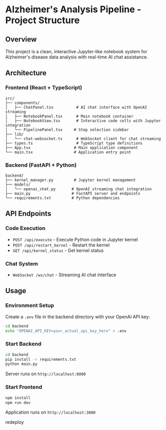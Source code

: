 # Alzheimer's Analysis Pipeline - Project Structure

## Overview
This project is a clean, interactive Jupyter-like notebook system for Alzheimer's disease data analysis with real-time AI chat assistance.

## Architecture

### Frontend (React + TypeScript)
```
src/
├── components/
│   ├── ChatPanel.tsx          # AI chat interface with OpenAI streaming
│   ├── NotebookPanel.tsx      # Main notebook container
│   ├── NotebookView.tsx       # Interactive code cells with Jupyter integration
│   └── PipelinePanel.tsx     # Step selection sidebar
├── lib/
│   └── chat-websocket.ts      # WebSocket client for chat streaming
├── types.ts                   # TypeScript type definitions
├── App.tsx                   # Main application component
└── main.tsx                  # Application entry point
```

### Backend (FastAPI + Python)
```
backend/
├── kernel_manager.py         # Jupyter kernel management
├── models/
│   └── openai_chat.py       # OpenAI streaming chat integration
├── main.py                  # FastAPI server and endpoints
└── requirements.txt         # Python dependencies
```


## API Endpoints

### Code Execution
- `POST /api/execute` - Execute Python code in Jupyter kernel
- `POST /api/restart_kernel` - Restart the kernel
- `GET /api/kernel_status` - Get kernel status

### Chat System
- `WebSocket /ws/chat` - Streaming AI chat interface

## Usage

### Environment Setup
Create a `.env` file in the backend directory with your OpenAI API key:
```bash
cd backend
echo "OPENAI_API_KEY=your_actual_api_key_here" > .env
```

### Start Backend
```bash
cd backend
pip install -r requirements.txt
python main.py
```
Server runs on `http://localhost:8000`

### Start Frontend
```bash
npm install
npm run dev
```
Application runs on `http://localhost:3000`

redeploy 
